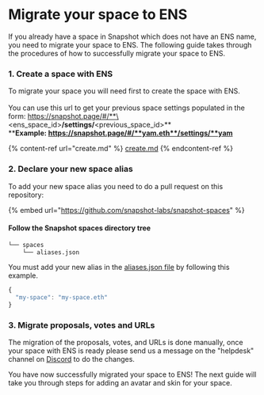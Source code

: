 # Migrate your space to ENS

If you already have a space in Snapshot which does not have an ENS name, you need to migrate your space to ENS. The following guide takes through the procedures of how to successfully migrate your space to ENS.

### 1. Create a space with ENS

To migrate your space you will need first to create the space with ENS. \
\
You can use this url to get your previous space settings populated in the form: https://snapshot.page/#/**\<ens\_space\_id>**/settings/**\<previous\_space\_id>**\
****Example: https://snapshot.page/#/**yam.eth**/settings/**yam**

{% content-ref url="create.md" %}
[create.md](create.md)
{% endcontent-ref %}

### 2. Declare your new space alias

To add your new space alias you need to do a pull request on this repository:

{% embed url="https://github.com/snapshot-labs/snapshot-spaces" %}

#### Follow the Snapshot spaces directory tree

```bash
└── spaces
    └── aliases.json
```

You must add your new alias in the [aliases.json file](https://github.com/snapshot-labs/snapshot-spaces/blob/master/spaces/aliases.json) by following this example.

```javascript
{
  "my-space": "my-space.eth"
}
```

### 3. Migrate proposals, votes and URLs

The migration of the proposals, votes, and URLs is done manually, once your space with ENS is ready please send us a message on the "helpdesk" channel on [Discord](https://discord.snapshot.page) to do the changes.

You have now successfully migrated your space to ENS! The next guide will take you through steps for adding an avatar and skin for your space.
